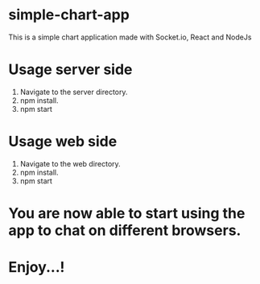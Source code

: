 # simple-chart-app
This is a simple chart application made with Socket.io, React and NodeJs

# Usage server side
1. Navigate to the server directory.
2. npm install.
3. npm start

# Usage web side
1. Navigate to the web directory.
2. npm install.
3. npm start

# You are now able to start using the app to chat on different browsers.
# Enjoy...!
